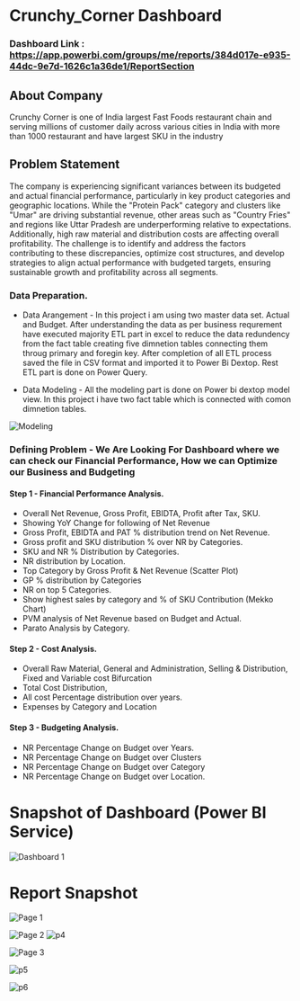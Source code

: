 
# Crunchy_Corner Dashboard

### Dashboard Link : https://app.powerbi.com/groups/me/reports/384d017e-e935-44dc-9e7d-1626c1a36de1/ReportSection

## About Company


Crunchy Corner is one of India largest Fast Foods restaurant chain and serving millions of customer daily across various cities in India with more than 1000 restaurant and have largest SKU in the industry


## Problem Statement

The company is experiencing significant variances between its budgeted and actual financial performance, particularly in key product categories and geographic locations. While the "Protein Pack" category and clusters like "Umar" are driving substantial revenue, other areas such as "Country Fries" and regions like Uttar Pradesh are underperforming relative to expectations. Additionally, high raw material and distribution costs are affecting overall profitability. The challenge is to identify and address the factors contributing to these discrepancies, optimize cost structures, and develop strategies to align actual performance with budgeted targets, ensuring sustainable growth and profitability across all segments.




### Data Preparation.

- Data Arangement - In this project i am using two master data set. Actual and Budget. After understanding the data as per business requrement have executed majority ETL part in excel to reduce the data redundency from the fact table creating five dimnetion tables connecting them throug primary and foregin key. After completion of all ETL process saved the file in CSV format and imported it to Power Bi Dextop. Rest ETL part is done on Power Query.  
 

- Data Modeling - All the modeling part is done on Power bi dextop model view. In this project i have two fact table which is connected with comon dimnetion tables.

![Modeling ](https://github.com/user-attachments/assets/dd7a58a1-7935-49bb-8490-f82e209ffa8d)


### Defining Problem - We Are Looking For Dashboard where we can check our Financial Performance, How we can Optimize our Business and Budgeting 

#### Step 1 - Financial Performance Analysis. 
- Overall Net Revenue, Gross Profit, EBIDTA, Profit after Tax, SKU.
- Showing YoY Change for following of Net Revenue
- Gross Profit, EBIDTA and PAT % distribution trend on Net Revenue.
- Gross profit and SKU distribution % over NR by Categories.
- SKU and NR % Distribution by Categories.
- NR distribution by Location.
- Top Category by Gross Profit & Net Revenue (Scatter Plot)
- GP % distribution by Categories
- NR on top 5 Categories.
- Show highest sales by category and % of SKU Contribution (Mekko Chart)
- PVM analysis of Net Revenue based on Budget and Actual.
- Parato Analysis by Category.
 
#### Step 2 - Cost Analysis.
- Overall Raw Material, General and Administration, Selling & Distribution, Fixed and Variable cost Bifurcation
- Total Cost Distribution,
- All cost Percentage distribution over years.
- Expenses by Category and Location 

#### Step 3 - Budgeting Analysis.
- NR Percentage Change on Budget over Years.
- NR Percentage Change on Budget over Clusters
- NR Percentage Change on Budget over Category
- NR Percentage Change on Budget over Location.     

# Snapshot of Dashboard (Power BI Service)

![Dashboard 1](https://github.com/user-attachments/assets/8d028eea-628d-4ca6-81a1-d02b741c0d4b)

 
 # Report Snapshot 
 
 ![Page 1](https://github.com/user-attachments/assets/96e0c666-be4e-465f-8463-a2f334b3b54f)




![Page 2](https://github.com/user-attachments/assets/f8115ceb-1102-40eb-9889-8682ddc75434)
![p4](https://github.com/user-attachments/assets/21a31af6-6c3c-4e29-8b74-032edb860f35)


![Page 3](https://github.com/user-attachments/assets/84f42d5b-757b-42e1-9d89-3485ac55f6b9)


![p5](https://github.com/user-attachments/assets/272ed85f-a138-4fc6-83f3-6778231dc4a9)

![p6](https://github.com/user-attachments/assets/8e6c47df-1acd-4b8f-acfa-fd106fd80b18)
